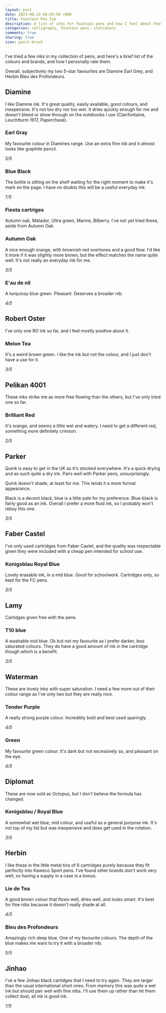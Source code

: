 ```yaml
---
layout: post
date: 2023-08-23 08:59:59 +000
title: Fountain Pen Ink
description: A list of inks for fountain pens and how I feel about them
categories: calligraphy, fountain pens, stationary
comments: true
sharing: true
icon: paint-brush
---
```


I've tried a few inks in my collection of pens, and here's a brief list of 
the colours and brands, and how I personally rate them.

Overall, subjectively my two 5-star favourites are Diamine Earl Grey, and 
Herbin Bleu des Profondeurs. 

## Diamine

I like Diamine ink. It's great quality, easily available, good colours, and 
inexpensive. It's not too dry nor too wet. It dries quickly enough for me 
and doesn't bleed or show through on the notebooks I use (Clairfontaine, 
Leuchtturm 1917, Paperchase).

### Earl Gray
My favourite colour in Diamines range. Use an extra fine nib and it almost 
looks like graphite pencil.

_5/5_

### Blue Black
The bottle is sitting on the shelf waiting for the right moment to make it's 
mark on the page. I have no doubts this will be a useful everyday ink.

_?/5_

### Fiesta cartriges
Autumn oak, Matador, Ultra green, Marine, Bilberry.
I've not yet tried these, aside from Autumn Oak. 

### Autumn Oak
A nice enough orange, with brownish red overtones and a good flow. I'd like it more if it was slightly more brown, but the effect matches the name quite well. It's not really an everyday ink for me. 

_3/5_

### E'au de nil
A turquiosy blue green. Pleasant. Deserves a broader nib.

_4/5_

## Robert Oster
I've only one RO ink so far, and I feel mostly positive about it.

### Melon Tea
It's a weird brown green. I like the ink but not the colour, and I just 
don't have a use for it.

_3/5_

## Pelikan 4001
These inks strike me as more free flowing than the others, but I've only 
tried one so far.

### Brilliant Red
It's orange, and seems a little wet and watery. I need to get a different 
red, something more definitely crimson.

_2/5_

## Parker
Quink is easy to get in the UK as it's stocked everywhere. It's a quick 
drying and as such quite a dry ink. Pairs well with Parker pens, 
unsurprisingly. 

Quink doesn't shade, at least for me. This lends it a more formal appearance.

Black is a decent black, blue is a little pale for my preference. Blue-black 
is fairly good as an ink. Overall I prefer a more fluid ink, so I probably 
won't rebuy this one. 

_3/5_

## Faber Castel
I've only used cartridges from Faber Castel, and the quality was respectable 
given they were included with a cheap pen intended for school use. 

### Konigsblau Royal Blue
Lovely erasable ink, in a mid blue. Good for schoolwork. Cartridges only, so 
kept for the FC pens.  

_3/5_

## Lamy
Cartidges given free with the pens.

### T10 blue
A washable mid blue. Ok but not my favourite as I prefer darker, less 
saturated colours. They do have a good amount of ink in the cartridge though 
which is a benefit. 

_3/5_

## Waterman
These are lovely inks with super saturation. I need a few more out of their 
colour range as I've only two but they are really nice.

### Tender Purple
A really strong purple colour. Incredibly bold and best used sparingly.

_4/5_

### Green
My favourite green colour. It's dark but not excessively so, and pleasant on 
the eye.

_4/5_

## Diplomat
These are now sold as Octopus, but I don't believe the formula has changed. 

### Konigsblau / Royal Blue
A somewhat wet blue, mid colour, and useful as a general purpose ink. It's 
not top of my list but was inexpensive and does get used in the rotation.

_3/5_

## Herbin
I like these in the little metal tins of 6 cartridges purely because they 
fit perfectly into Kaweco Sport pens. I've found other brands don't work 
very well, so having a supply in a case is a bonus.

### Lie de Tea
A good brown colour that flows well, dries well, and looks smart. It's best 
for fine nibs because it doesn't really shade at all.

_4/5_

### Bleu des Profondeurs
Amazingly rich deep blue. One of my favourite colours. The depth of the blue 
makes me want to try it with a broader nib.

_5/5_

## Jinhao
I've a few Jinhao black cartidges that I need to try again. They are larger 
than the usual international short ones. From memory this was quite a wet 
ink but should pair well with fine nibs. I'll use them up rather than let 
them collect dust, all ink is good ink. 

_?/5_
